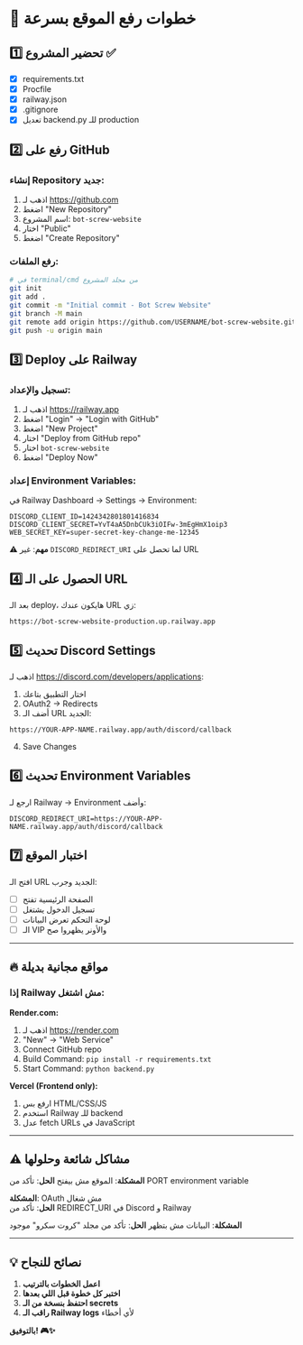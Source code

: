 # 🚀 خطوات رفع الموقع بسرعة

## 1️⃣ تحضير المشروع ✅
- [x] requirements.txt
- [x] Procfile  
- [x] railway.json
- [x] .gitignore
- [x] تعديل backend.py للـ production

## 2️⃣ رفع على GitHub

### إنشاء Repository جديد:
1. اذهب لـ https://github.com
2. اضغط "New Repository"
3. اسم المشروع: `bot-screw-website`
4. اختار "Public"
5. اضغط "Create Repository"

### رفع الملفات:
```bash
# في terminal/cmd من مجلد المشروع
git init
git add .
git commit -m "Initial commit - Bot Screw Website"
git branch -M main
git remote add origin https://github.com/USERNAME/bot-screw-website.git
git push -u origin main
```

## 3️⃣ Deploy على Railway

### تسجيل والإعداد:
1. اذهب لـ https://railway.app
2. اضغط "Login" → "Login with GitHub"
3. اضغط "New Project"
4. اختار "Deploy from GitHub repo"
5. اختار `bot-screw-website`
6. اضغط "Deploy Now"

### إعداد Environment Variables:
في Railway Dashboard → Settings → Environment:
```
DISCORD_CLIENT_ID=1424342801801416834
DISCORD_CLIENT_SECRET=YvT4aA5DnbCUk3iOIFw-3mEgHmX1oip3
WEB_SECRET_KEY=super-secret-key-change-me-12345
```

⚠️ **مهم**: غير `DISCORD_REDIRECT_URI` لما تحصل على URL

## 4️⃣ الحصول على الـ URL

بعد الـ deploy، هايكون عندك URL زي:
```
https://bot-screw-website-production.up.railway.app
```

## 5️⃣ تحديث Discord Settings

اذهب لـ https://discord.com/developers/applications:
1. اختار التطبيق بتاعك
2. OAuth2 → Redirects
3. أضف الـ URL الجديد:
```
https://YOUR-APP-NAME.railway.app/auth/discord/callback
```
4. Save Changes

## 6️⃣ تحديث Environment Variables

ارجع لـ Railway → Environment وأضف:
```
DISCORD_REDIRECT_URI=https://YOUR-APP-NAME.railway.app/auth/discord/callback
```

## 7️⃣ اختبار الموقع

افتح الـ URL الجديد وجرب:
- [ ] الصفحة الرئيسية تفتح
- [ ] تسجيل الدخول يشتغل  
- [ ] لوحة التحكم تعرض البيانات
- [ ] الـ VIP والأونر يظهروا صح

---

## 🔥 مواقع مجانية بديلة

### إذا Railway مش اشتغل:

**Render.com:**
1. اذهب لـ https://render.com
2. "New" → "Web Service"  
3. Connect GitHub repo
4. Build Command: `pip install -r requirements.txt`
5. Start Command: `python backend.py`

**Vercel (Frontend only):**
1. ارفع بس HTML/CSS/JS
2. استخدم Railway للـ backend
3. عدل fetch URLs في JavaScript

---

## ⚠️ مشاكل شائعة وحلولها

**المشكلة**: الموقع مش بيفتح
**الحل**: تأكد من PORT environment variable

**المشكلة**: OAuth مش شغال  
**الحل**: تأكد من REDIRECT_URI في Discord و Railway

**المشكلة**: البيانات مش بتظهر
**الحل**: تأكد من مجلد "كروت سكرو" موجود

---

## 💡 نصائح للنجاح

1. **اعمل الخطوات بالترتيب**
2. **اختبر كل خطوة قبل اللي بعدها**  
3. **احتفظ بنسخة من الـ secrets**
4. **راقب الـ Railway logs** لأي أخطاء

**بالتوفيق! 🎮✨**